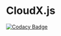 # CloudX.js
[![Codacy Badge](https://api.codacy.com/project/badge/Grade/bf33d703deae4dd5975f88ad1e556676)](https://app.codacy.com/gh/PolyLogiX-Studio/CloudX.js?utm_source=github.com&utm_medium=referral&utm_content=PolyLogiX-Studio/CloudX.js&utm_campaign=Badge_Grade_Settings)
